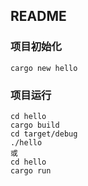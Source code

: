 ## README

### 项目初始化

```shell
cargo new hello
```

### 项目运行

```shell
cd hello
cargo build
cd target/debug
./hello
或
cd hello
cargo run
```
